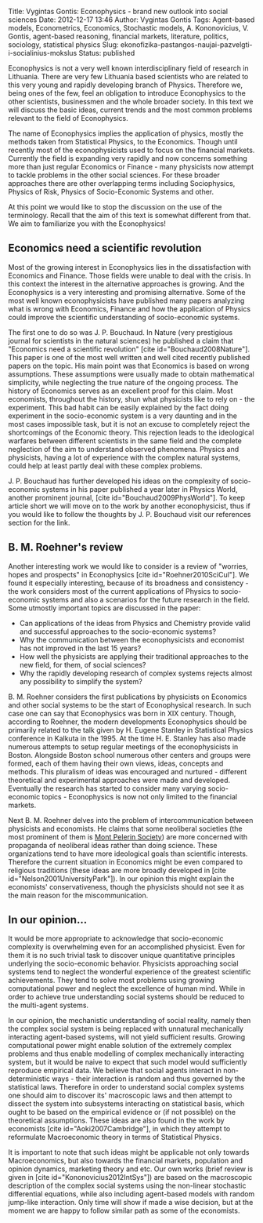 Title: Vygintas Gontis: Econophysics - brand new outlook into social sciences
Date: 2012-12-17 13:46
Author: Vygintas Gontis
Tags: Agent-based models, Econometrics, Economics, Stochastic models, A. Kononovicius, V. Gontis, agent-based reasoning, financial markets, literature, politics, sociology, statistical physics
Slug: ekonofizika-pastangos-naujai-pazvelgti-i-socialinius-mokslus
Status: published

Econophysics is not a very well
known interdisciplinary field of research in Lithuania. There are very
few Lithuania based scientists who are related to this very young and
rapidly developing branch of Physics. Therefore we, being ones of the
few, feel an obligation to introduce Econophysics to the other
scientists, businessmen and the whole broader society. In this text we
will discuss the basic ideas, current trends and the most common
problems relevant to the field of Econophysics.

The name of Econophysics implies the application of physics, mostly the
methods taken from Statistical Physics, to the Economics. Though until
recently most of the econophysicists used to focus on the financial
markets. Currently the field is expanding very rapidly and now concerns
something more than just regular Economics or Finance - many physicists
now attempt to tackle problems in the other social sciences. For these
broader approaches there are other overlapping terms including
Sociophysics, Physics of Risk, Physics of Socio-Economic Systems and
other.

At this point we would like to stop the discussion on the use of the
terminology. Recall that the aim of this text is somewhat different from
that. We aim to familiarize you with the
Econophysics!<!--more-->

Economics need a scientific revolution
--------------------------------------

Most of the growing interest in Econophysics lies in the dissatisfaction
with Economics and Finance. Those fields were unable to deal with the
crisis. In this context the interest in the alternative approaches is
growing. And the Econophysics is a very interesting and promising
alternative. Some of the most well known econophysicists have published
many papers analyzing what is wrong with Economics, Finance and how the
application of Physics could improve the scientific understanding of
socio-economic systems.

The first one to do so was J. P. Bouchaud. In Nature (very prestigious
journal for scientists in the natural sciences) he published a claim
that "Economics need a scientific revolution" \[cite
id="Bouchaud2008Nature"\]. This paper is one of the most well written
and well cited recently published papers on the topic. His main point
was that Economics is based on wrong assumptions. These assumptions were
usually made to obtain mathematical simplicity, while neglecting the
true nature of the ongoing process. The history of Economics serves as
an excellent proof for this claim. Most economists, throughout the
history, shun what physicists like to rely on - the experiment. This bad
habit can be easily explained by the fact doing experiment in the
socio-economic system is a very daunting and in the most cases
impossible task, but it is not an excuse to completely reject the
shortcomings of the Economic theory. This rejection leads to the
ideological warfares between different scientists in the same field and
the complete neglection of the aim to understand observed phenomena.
Physics and physicists, having a lot of experience with the complex
natural systems, could help at least partly deal with these complex
problems.

J. P. Bouchaud has further developed his ideas on the complexity of
socio-economic systems in his paper published a year later in Physics
World, another prominent journal, \[cite id="Bouchaud2009PhysWorld"\].
To keep article short we will move on to the work by another
econophysicist, thus if you would like to follow the thoughts by J. P.
Bouchaud visit our references section for the link.

B. M. Roehner's review
----------------------

Another interesting work we would like to consider is a review of
"worries, hopes and prospects" in Econophysics \[cite
id="Roehner2010SciCul"\]. We found it especially interesting, because of
its broadness and consistency - the work considers most of the current
applications of Physics to socio-economic systems and also a scenarios
for the future research in the field. Some utmostly important topics are
discussed in the paper:

-   Can applications of the ideas from Physics and Chemistry provide
    valid and successful approaches to the socio-economic systems?
-   Why the communication between the econophysicists and economist has
    not improved in the last 15 years?
-   How well the physicists are applying their traditional approaches to
    the new field, for them, of social sciences?
-   Why the rapidly developing research of complex systems rejects
    almost any possibility to simplify the system?

B. M. Roehner considers the first publications by physicists on
Economics and other social systems to be the start of Econophysical
research. In such case one can say that Econophysics was born in XIX
century. Though, according to Roehner, the modern developments
Econophysics should be primarily related to the talk given by H. Eugene
Stanley in Statistical Physics conference in Kalkuta in the 1995. At the
time H. E. Stanley has also made numerous attempts to setup regular
meetings of the econophysicists in Boston. Alongside Boston school
numerous other centers and groups were formed, each of them having their
own views, ideas, concepts and methods. This pluralism of ideas was
encouraged and nurtured - different theoretical and experimental
approaches were made and developed. Eventually the research has started
to consider many varying socio-economic topics - Econophysics is now not
only limited to the financial markets.

Next B. M. Roehner delves into the problem of intercommunication between
physicists and economists. He claims that some neoliberal societies (the
most prominent of them is [Mont Pelerin
Society](http://en.wikipedia.org/wiki/Mont_Pelerin_Society "Mont Pelerin Society on Wikipedia"))
are more concerned with propaganda of neoliberal ideas rather than doing
science. These organizations tend to have more ideological goals than
scientific interests. Therefore the current situation in Economics might
be even compared to religious traditions (these ideas are more broadly
developed in \[cite id="Nelson2001UniversityPark"\]). In our opinion
this might explain the economists' conservativeness, though the
physicists should not see it as the main reason for the
miscommunication.

In our opinion...
-----------------

It would be more appropriate to acknowledge that socio-economic
complexity is overwhelming even for an accomplished physicist. Even for
them it is no such trivial task to discover unique quantitative
principles underlying the socio-economic behavior. Physicists
approaching social systems tend to neglect the wonderful experience of
the greatest scientific achievements. They tend to solve most problems
using growing computational power and neglect the excellence of human
mind. While in order to achieve true understanding social systems should
be reduced to the multi-agent systems.

In our opinion, the mechanistic understanding of social reality, namely
then the complex social system is being replaced with unnatural
mechanically interacting agent-based systems, will not yield sufficient
results. Growing computational power might enable solution of the
extremely complex problems and thus enable modelling of complex
mechanically interacting system, but it would be naive to expect that
such model would sufficiently reproduce empirical data. We believe that
social agents interact in non-deterministic ways - their interaction is
random and thus governed by the statistical laws. Therefore in order to
understand social complex systems one should aim to discover its'
macroscopic laws and then attempt to dissect the system into subsystems
interacting on statistical basis, which ought to be based on the
empirical evidence or (if not possible) on the theoretical assumptions.
These ideas are also found in the work by economists \[cite
id="Aoki2007Cambridge"\], in which they attempt to reformulate
Macroeconomic theory in terms of Statistical Physics.

It is important to note that such ideas might be applicable not only
towards Macroeconomics, but also towards the financial markets,
population and opinion dynamics, marketing theory and etc. Our own works
(brief review is given in \[cite id="Kononovicius2012IntSys"\]) are
based on the macroscopic description of the complex social systems using
the non-linear stochastic differential equations, while also including
agent-based models with random jump-like interaction. Only time will
show if made a wise decision, but at the moment we are happy to follow
similar path as some of the economists.
